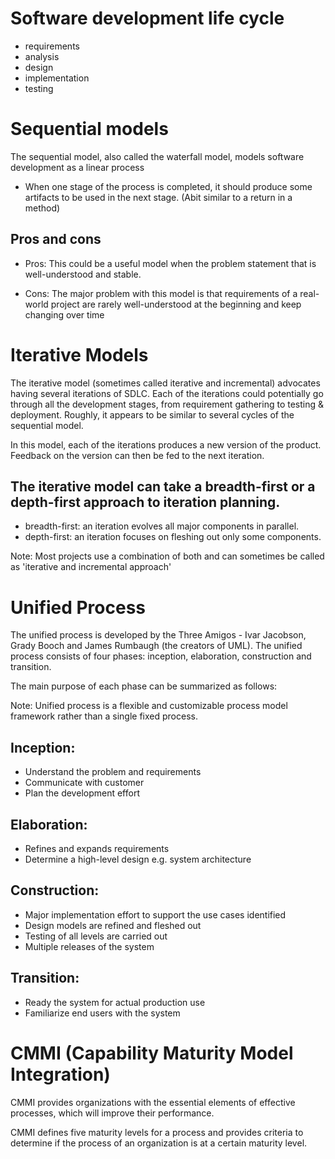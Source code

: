 # Software development life cycle

- requirements
- analysis
- design
- implementation
- testing

# Sequential models

The sequential model, also called the waterfall model, models software development as a linear process

- When one stage of the process is completed, it should produce some artifacts to be used in the next stage. (Abit similar to a return in a method)

## Pros and cons
- Pros: This could be a useful model when the problem statement that is well-understood and stable.

- Cons: The major problem with this model is that requirements of a real-world project are rarely well-understood at the beginning and keep changing over time


# Iterative Models

The iterative model (sometimes called iterative and incremental) advocates having several iterations of SDLC. 
Each of the iterations could potentially go through all the development stages, from requirement gathering to testing & deployment. Roughly, it appears to be similar to several cycles of the sequential model.

  
  
In this model, each of the iterations produces a new version of the product. Feedback on the version can then be fed to the next iteration.

## The iterative model can take a breadth-first or a depth-first approach to iteration planning.

- breadth-first: an iteration evolves all major components in parallel.
- depth-first: an iteration focuses on fleshing out only some components.

Note: Most projects use a combination of both and can sometimes be called as 'iterative and incremental approach'


# Unified Process

The unified process is developed by the Three Amigos - Ivar Jacobson, Grady Booch and James Rumbaugh (the creators of UML). The unified process consists of four phases: inception, elaboration, construction and transition.  

The main purpose of each phase can be summarized as follows:

Note: Unified process is a flexible and customizable process model framework rather than a single fixed process.

## Inception:

- Understand the problem and requirements
- Communicate with customer
- Plan the development effort


## Elaboration:
- Refines and expands requirements
- Determine a high-level design e.g. system architecture

## Construction:
- Major implementation effort to support the use cases identified
- Design models are refined and fleshed out
- Testing of all levels are carried out
- Multiple releases of the system

## Transition:
- Ready the system for actual production use
- Familiarize end users with the system


# CMMI (Capability Maturity Model Integration)

CMMI provides organizations with the essential elements of effective processes, which will improve their performance.

  
CMMI defines five maturity levels for a process and provides criteria to determine if the process of an organization is at a certain maturity level.


